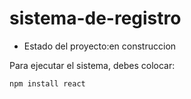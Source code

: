 # sistema-de-registro

- Estado del proyecto:en construccion

Para ejecutar el sistema, debes colocar:

```npm install react```
